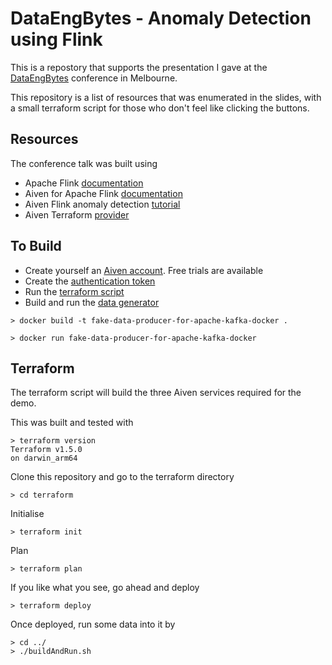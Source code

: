 # DataEngBytes - Anomaly Detection using Flink

This is a repostory that supports the presentation I gave at the [DataEngBytes](https://dataengconf.com.au/session/499225?apiUrl=https://sessionize.com/api/v2/2gv8oeqy/view/All) conference in Melbourne.

This repository is a list of resources that was enumerated in the slides, with a small terraform script for those who don't feel like clicking the buttons. 

## Resources
The conference talk was built using 
* Apache Flink [documentation](https://nightlies.apache.org/flink/flink-docs-stable/)
* Aiven for Apache Flink [documentation](https://docs.aiven.io/docs/products/flink)
* Aiven Flink anomaly detection [tutorial](https://docs.aiven.io/docs/tutorials/anomaly-detection)
* Aiven Terraform [provider](https://registry.terraform.io/providers/aiven/aiven/latest/docs) 

## To Build
* Create yourself an [Aiven account](https://console.aiven.io/signup?credit_code=debmelb-23). Free trials are available
* Create the [authentication token](https://console.aiven.io/signup?credit_code=debmelb-23) 
* Run the [terraform script](#terraform)
* Build and run the [data generator](https://console.aiven.io/signup?credit_code=debmelb-23)
  
```
> docker build -t fake-data-producer-for-apache-kafka-docker .

> docker run fake-data-producer-for-apache-kafka-docker
```


## Terraform
The terraform script will build the three Aiven services required for the demo. 

This was built and tested with
```
> terraform version
Terraform v1.5.0
on darwin_arm64

```

Clone this repository and go to the terraform directory
```
> cd terraform
```

Initialise 
```
> terraform init
```

Plan
```
> terraform plan
```

If you like what you see, go ahead and deploy
```
> terraform deploy
```

Once deployed, run some data into it by 

```
> cd ../
> ./buildAndRun.sh
```